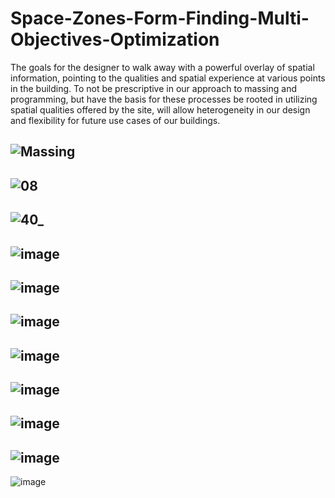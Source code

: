 # Space-Zones-Form-Finding-Multi-Objectives-Optimization
The goals for the designer to walk away with a powerful overlay of spatial information, pointing to the qualities and spatial experience at various points in the building. 
To not be prescriptive in our approach to massing and programming, but have the basis for these processes be rooted in utilizing spatial qualities offered by the site, will allow heterogeneity in our design and flexibility for future use cases of our buildings.    

![Massing](https://user-images.githubusercontent.com/65818525/130500048-ec3f2b94-4dd1-4bb5-b041-50def46e41b6.gif)
---
![08](https://user-images.githubusercontent.com/65818525/130501462-5fe95533-f3f3-4f41-b2cb-a52b654ee621.jpg)
---
![40_](https://user-images.githubusercontent.com/65818525/130501494-bdc1f428-f2c3-42f6-bf3b-335395f70f63.jpg)
---
![image](https://user-images.githubusercontent.com/65818525/130500804-7f963a39-d439-444a-9542-f11c8d3f1e47.png)
---
![image](https://user-images.githubusercontent.com/65818525/130500859-33d6bedf-a94f-4d8c-8dac-f437f882a4d1.png)
---
![image](https://user-images.githubusercontent.com/65818525/130500983-e459d635-e068-454d-bdb4-b1494cb25e39.png)
---
![image](https://user-images.githubusercontent.com/65818525/130500914-b3829426-c54d-4395-9053-d3bc01e05a99.png)
---
![image](https://user-images.githubusercontent.com/65818525/130501116-f8e5c5b1-b438-46fd-a5cc-87b29d8cc1a8.png)
---
![image](https://user-images.githubusercontent.com/65818525/130501197-0095663d-9461-4f00-9b76-3be1631b6b4e.png)
---
![image](https://user-images.githubusercontent.com/65818525/130501244-cd6e2db7-cae6-484d-91aa-ce3c6f11c557.png)
---
![image](https://user-images.githubusercontent.com/65818525/130501272-1e7271fa-e1e4-4862-8800-9a3ce3b81e09.png)


